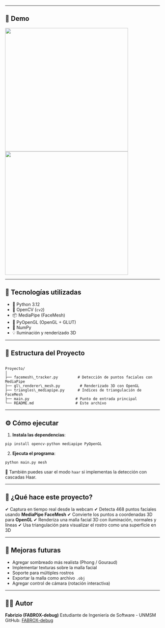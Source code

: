 

---

## 📸 Demo

<img src="docs/demo_1.png" width="400"/> <img src="docs/demo_2.png" width="400"/>

---

## 🚀 Tecnologías utilizadas

- 🐍 Python 3.12
- 🎥 OpenCV (`cv2`)
- 📦 MediaPipe (FaceMesh)
- 🔺 PyOpenGL (OpenGL + GLUT)
- 🧠 NumPy
- 💡 Iluminación y renderizado 3D

---

## 📁 Estructura del Proyecto

```

Proyecto/
│
├── facemesh\_tracker.py         # Detección de puntos faciales con MediaPipe
├── gl\_renderer\_mesh.py         # Renderizado 3D con OpenGL
├── triangles\_mediapipe.py      # Índices de triangulación de FaceMesh
├── main.py                     # Punto de entrada principal
└── README.md                   # Este archivo

````

---

## ⚙️ Cómo ejecutar

1. **Instala las dependencias**:

```bash
pip install opencv-python mediapipe PyOpenGL
````

2. **Ejecuta el programa**:

```bash
python main.py mesh
```

🔹 También puedes usar el modo `haar` si implementas la detección con cascadas Haar.

---

## 🧠 ¿Qué hace este proyecto?

✔ Captura en tiempo real desde la webcam
✔ Detecta 468 puntos faciales usando **MediaPipe FaceMesh**
✔ Convierte los puntos a coordenadas 3D para **OpenGL**
✔ Renderiza una malla facial 3D con iluminación, normales y líneas
✔ Usa triangulación para visualizar el rostro como una superficie en 3D

---

## 📝 Mejoras futuras

* Agregar sombreado más realista (Phong / Gouraud)
* Implementar texturas sobre la malla facial
* Soporte para múltiples rostros
* Exportar la malla como archivo `.obj`
* Agregar control de cámara (rotación interactiva)

---

## 👨‍💻 Autor

**Fabrizio (FABROX-debug)**
Estudiante de Ingeniería de Software - UNMSM
GitHub: [FABROX-debug](FABROX-debug)


